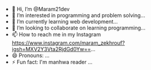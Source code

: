- 👋 Hi, I’m @Maram21dev
- 👀 I’m interested in programming and problem solving...
- 🌱 I’m currently learning web development...
- 💞️ I’m looking to collaborate on learning programming...
- 📫 How to reach me in my Instagram https://www.instagram.com/maram_zekhrouf?igsh=MXV2Y3Vta2RjdGd0Yw==...
- 😄 Pronouns: ...
- ⚡ Fun fact: I'm manhwa reader ...

<!---
Maram21dev/Maram21dev is a ✨ special ✨ repository because its `README.md` (this file) appears on your GitHub profile.
You can click the Preview link to take a look at your changes.
--->
